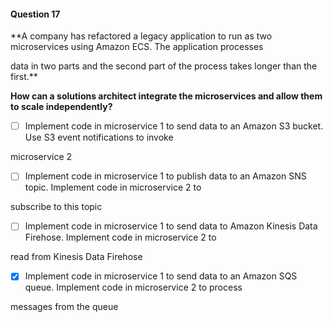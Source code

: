 #### Question  17


**A company has refactored a legacy application to run as two microservices using Amazon ECS. The application processes

data in two parts and the second part of the process takes longer than the first.**


**How can a solutions architect integrate the microservices and allow them to scale independently?**


- [ ] Implement code in microservice 1 to send data to an Amazon S3 bucket. Use S3 event notifications to invoke

microservice 2


- [ ] Implement code in microservice 1 to publish data to an Amazon SNS topic. Implement code in microservice 2 to

subscribe to this topic


- [ ] Implement code in microservice 1 to send data to Amazon Kinesis Data Firehose. Implement code in microservice 2 to

read from Kinesis Data Firehose


- [x] Implement code in microservice 1 to send data to an Amazon SQS queue. Implement code in microservice 2 to process

messages from the queue

